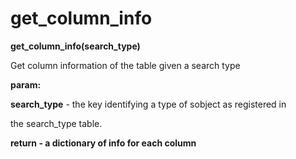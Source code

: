 # get\_column\_info

**get\_column\_info(search\_type)**

Get column information of the table given a search type

**param:**

**search\_type** - the key identifying a type of sobject as registered in

the search\_type table.

**return - a dictionary of info for each column**
